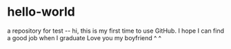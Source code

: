 # hello-world
a repository for test
-- hi, this is my first time to use GitHub.
I hope I can find a good job when I graduate
Love you my boyfriend ^ ^

